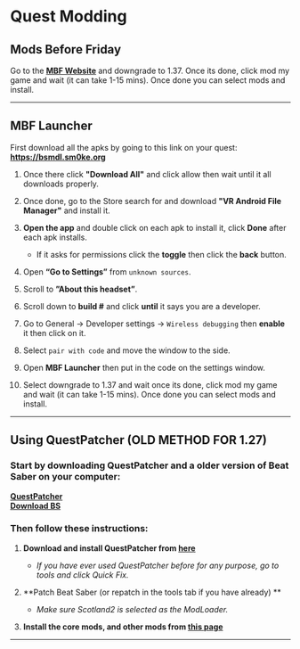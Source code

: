 # Quest Modding  
## Mods Before Friday
Go to the **[MBF Website](https://lauriethefish.github.io/ModsBeforeFriday/)** and downgrade to 1.37. Once its done, click mod my game and wait (it can take 1-15 mins). Once done you can select mods and install.

*** 

## MBF Launcher
First download all the apks by going to this link on your quest:
 **https://bsmdl.sm0ke.org**  
   
 1. Once there click **"Download All"** and click allow then wait until it all downloads properly.  
 
 2. Once done, go to the Store search for and download **"VR Android File Manager"** and install it.  
 
 3. **Open the app** and double click on each apk to install it, click **Done** after each apk installs.  
 
    * If it asks for permissions click the **toggle** then click the **back** button.  
 
 4. Open **“Go to Settings”** from `unknown sources`.  
 
 5. Scroll to **”About this headset”**.  
 
 6. Scroll down to **build #** and click **until** it says you are a developer.   
 
 7. Go to General → Developer settings → `Wireless debugging` then **enable** it then click on it. 
 
 8. Select `pair with code` and move the window to the side.  
 
 9. Open **MBF Launcher** then put in the code on the settings window.  
 
 10. Select downgrade to 1.37 and wait once its done, click mod my game and wait (it can take 1-15 mins). Once done you can select mods and install. 
*** 
  


## Using QuestPatcher (OLD METHOD FOR 1.27)
 ### Start by downloading QuestPatcher and a older version of Beat Saber on your computer:  
**[QuestPatcher](https://github.com/Lauriethefish/QuestPatcher/releases/latest)**  
**[Download BS](https://meta.phazed.xyz/?bin_id=8838143419592875)**  
 ### Then follow these instructions:  
 
 1. **Download and install QuestPatcher from [here](https://github.com/Lauriethefish/QuestPatcher/releases/latest)**  
 
     * *If you have ever used QuestPatcher before for any purpose, go to tools and click Quick Fix.*  
 
 2. **Patch Beat Saber (or repatch in the tools tab if you have already) **  
 
     * *Make sure Scotland2 is selected as the ModLoader.*  
 
 3. **Install the core mods, and other mods from [this page](https://mods.bsquest.xyz/)**  
*** 
